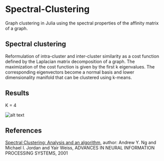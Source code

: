# Spectral-Clustering
Graph clustering in Julia using the spectral properties of the affinity matrix of a graph.

## Spectral clustering
Reformulation of intra-cluster and inter-cluster similarity as a cost function defined by the Laplacian matrix decomposition of a graph.
The maximization of the cost function is given by the first k eigenvalues. The corresponding eigenvectors become a normal basis and lower
dimensionality manifold that can be clustered using k-means.

## Results
K = 4

![alt text](https://github.com/mrquant/Spectral-Clustering/blob/master/example-k4.png "k = 4")

## References

[Spectral Clustering: Analysis and an algorithm](http://ai.stanford.edu/~ang/papers/nips01-spectral.pdf),
    author: Andrew Y. Ng and Michael I. Jordan and Yair Weiss,
    ADVANCES IN NEURAL INFORMATION PROCESSING SYSTEMS,
    2001
